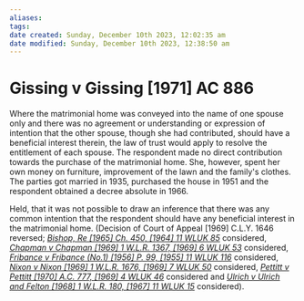 ```yaml
---
aliases: 
tags: 
date created: Sunday, December 10th 2023, 12:02:35 am
date modified: Sunday, December 10th 2023, 12:38:50 am
---
```


# Gissing v Gissing [1971] AC 886

Where the matrimonial home was conveyed into the name of one spouse only and there was no agreement or understanding or expression of intention that the other spouse, though she had contributed, should have a beneficial interest therein, the law of trust would apply to resolve the entitlement of each spouse. The respondent made no direct contribution towards the purchase of the matrimonial home. She, however, spent her own money on furniture, improvement of the lawn and the family's clothes. The parties got married in 1935, purchased the house in 1951 and the respondent obtained a decree absolute in 1966.

Held, that it was not possible to draw an inference that there was any common intention that the respondent should have any beneficial interest in the matrimonial home. (Decision of Court of Appeal [1969] C.L.Y. 1646 reversed; _[Bishop, Re [1965] Ch. 450, [1964] 11 WLUK 85](https://uk.westlaw.com/Document/I7548E560E42711DA8FC2A0F0355337E9/View/FullText.html?originationContext=document&transitionType=DocumentItem&ppcid=dd20d6fca1c84066a035b7a3ffb06454&contextData=(sc.Default))_ considered, _[Chapman v Chapman [1969] 1 W.L.R. 1367, [1969] 6 WLUK 53](https://uk.westlaw.com/Document/I85DAD6E0E42711DA8FC2A0F0355337E9/View/FullText.html?originationContext=document&transitionType=DocumentItem&ppcid=dd20d6fca1c84066a035b7a3ffb06454&contextData=(sc.Default))_ considered, _[Fribance v Fribance (No.1) [1956] P. 99, [1955] 11 WLUK 116](https://uk.westlaw.com/Document/IABBA4620E42711DA8FC2A0F0355337E9/View/FullText.html?originationContext=document&transitionType=DocumentItem&ppcid=dd20d6fca1c84066a035b7a3ffb06454&contextData=(sc.Default))_ considered, _[Nixon v Nixon [1969] 1 W.L.R. 1676, [1969] 7 WLUK 50](https://uk.westlaw.com/Document/I0D6B6DE1E42811DA8FC2A0F0355337E9/View/FullText.html?originationContext=document&transitionType=DocumentItem&ppcid=dd20d6fca1c84066a035b7a3ffb06454&contextData=(sc.Default))_ considered, _[Pettitt v Pettitt [1970] A.C. 777, [1969] 4 WLUK 46](https://uk.westlaw.com/Document/I1E6A7910E42811DA8FC2A0F0355337E9/View/FullText.html?originationContext=document&transitionType=DocumentItem&ppcid=dd20d6fca1c84066a035b7a3ffb06454&contextData=(sc.Default))_ considered and _[Ulrich v Ulrich and Felton [1968] 1 W.L.R. 180, [1967] 11 WLUK 15](https://uk.westlaw.com/Document/IDF882FC0E42811DA8FC2A0F0355337E9/View/FullText.html?originationContext=document&transitionType=DocumentItem&ppcid=dd20d6fca1c84066a035b7a3ffb06454&contextData=(sc.Default))_ considered).
